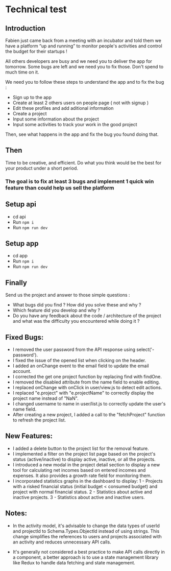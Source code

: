 # Technical test

## Introduction

Fabien just came back from a meeting with an incubator and told them we have a platform “up and running” to monitor people's activities and control the budget for their startups !

All others developers are busy and we need you to deliver the app for tomorrow.
Some bugs are left and we need you to fix those. Don't spend to much time on it.

We need you to follow these steps to understand the app and to fix the bug : 
 - Sign up to the app
 - Create at least 2 others users on people page ( not with signup ) 
 - Edit these profiles and add aditional information 
 - Create a project
 - Input some information about the project
 - Input some activities to track your work in the good project
  
Then, see what happens in the app and fix the bug you found doing that.

## Then
Time to be creative, and efficient. Do what you think would be the best for your product under a short period.

### The goal is to fix at least 3 bugs and implement 1 quick win feature than could help us sell the platform

## Setup api

- cd api
- Run `npm i`
- Run `npm run dev`

## Setup app

- cd app
- Run `npm i`
- Run `npm run dev`

## Finally

Send us the project and answer to those simple questions : 
- What bugs did you find ? How did you solve these and why ? 
- Which feature did you develop and why ? 
- Do you have any feedback about the code / architecture of the project and what was the difficulty you encountered while doing it ? 


## Fixed Bugs:


- I removed the user password from the API response using select('-password').
- I fixed the issue of the opened list when clicking on the header.
- I added an onChange event to the email field to update the email account.
- I corrected the get one project function by replacing find with findOne.
- I removed the disabled attribute from the name field to enable editing.
- I replaced onChange with onClick in user/view.js to detect edit actions.
- I replaced "e.project" with "e.projectName" to correctly display the project name instead of "NaN".
- I changed username to name in user/list.js to correctly update the user's name field.
- After creating a new project, I added a call to the "fetchProject" function to refresh the project list.


## New Features:


- I added a delete button to the project list for the removal feature.
- I implemented a filter on the project list page based on the project's status (active/inactive) to display active, inactive, or all the projects.
- I introduced a new modal in the project detail section to display a new tool for calculating net incomes based on entered incomes and expenses. It also provides a growth rate field for monitoring them.
- I incorporated statistics graphs in the dashboard to display:
     1 - Projects with a risked financial status (initial budget < consumed budget) and project with normal financial status.
     2 - Statistics about active and inactive projects.
     3 - Statistics about active and inactive users.

## Notes:

  - In the activity model, it's advisable to change the data types of userId and projectId to Schema.Types.ObjectId instead of using strings. This change simplifies the references to users and projects associated with an activity and reduces unnecessary API calls.

  - It's generally not considered a best practice to make API calls directly in a component, a better approach is to use a state management library like Redux to handle data fetching and state management.


